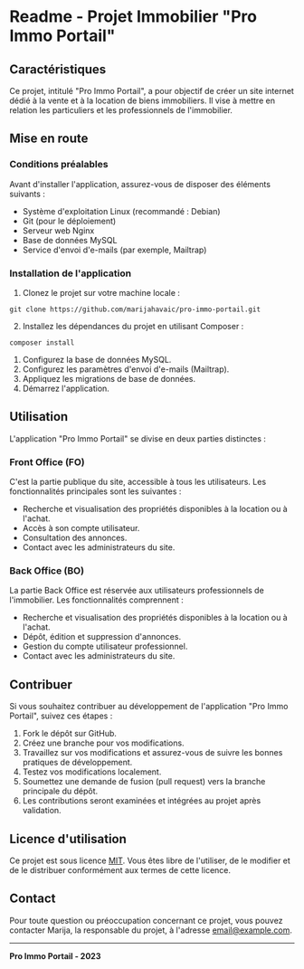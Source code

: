 # Readme - Projet Immobilier "Pro Immo Portail"

## Caractéristiques

Ce projet, intitulé "Pro Immo Portail", a pour objectif de créer un site internet dédié à la vente et à la location de biens immobiliers. Il vise à mettre en relation les particuliers et les professionnels de l'immobilier.

## Mise en route

### Conditions préalables

Avant d'installer l'application, assurez-vous de disposer des éléments suivants :

-   Système d'exploitation Linux (recommandé : Debian)
-   Git (pour le déploiement)
-   Serveur web Nginx
-   Base de données MySQL
-   Service d'envoi d'e-mails (par exemple, Mailtrap)

### Installation de l'application

1. Clonez le projet sur votre machine locale :


`git clone https://github.com/marijahavaic/pro-immo-portail.git`


2. Installez les dépendances du projet en utilisant Composer :

`composer install`

1. Configurez la base de données MySQL.
2. Configurez les paramètres d'envoi d'e-mails (Mailtrap).
3. Appliquez les migrations de base de données.
4. Démarrez l'application.

## Utilisation

L'application "Pro Immo Portail" se divise en deux parties distinctes :

### Front Office (FO)

C'est la partie publique du site, accessible à tous les utilisateurs. Les fonctionnalités principales sont les suivantes :

-   Recherche et visualisation des propriétés disponibles à la location ou à l'achat.
-   Accès à son compte utilisateur.
-   Consultation des annonces.
-   Contact avec les administrateurs du site.

### Back Office (BO)

La partie Back Office est réservée aux utilisateurs professionnels de l'immobilier. Les fonctionnalités comprennent :

-   Recherche et visualisation des propriétés disponibles à la location ou à l'achat.
-   Dépôt, édition et suppression d'annonces.
-   Gestion du compte utilisateur professionnel.
-   Contact avec les administrateurs du site.

## Contribuer

Si vous souhaitez contribuer au développement de l'application "Pro Immo Portail", suivez ces étapes :

1. Fork le dépôt sur GitHub.
2. Créez une branche pour vos modifications.
3. Travaillez sur vos modifications et assurez-vous de suivre les bonnes pratiques de développement.
4. Testez vos modifications localement.
5. Soumettez une demande de fusion (pull request) vers la branche principale du dépôt.
6. Les contributions seront examinées et intégrées au projet après validation.

## Licence d'utilisation

Ce projet est sous licence [MIT](LICENSE). Vous êtes libre de l'utiliser, de le modifier et de le distribuer conformément aux termes de cette licence.

## Contact

Pour toute question ou préoccupation concernant ce projet, vous pouvez contacter Marija, la responsable du projet, à l'adresse [email@example.com](mailto:email@example.com).

---

**Pro Immo Portail - 2023**
